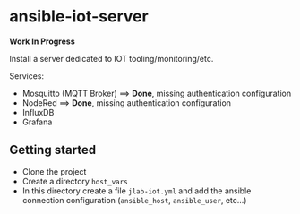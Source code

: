 # ansible-iot-server

**Work In Progress**

Install a server dedicated to IOT tooling/monitoring/etc.

Services:
- Mosquitto (MQTT Broker) ==> **Done**, missing authentication configuration
- NodeRed ==> **Done**, missing authentication configuration
- InfluxDB
- Grafana

## Getting started

- Clone the project
- Create a directory `host_vars`
- In this directory create a file `jlab-iot.yml` and add the ansible connection configuration (`ansible_host`, `ansible_user`, etc...)
